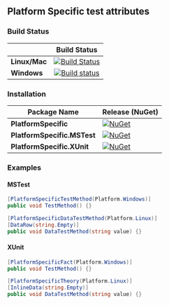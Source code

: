 ## Platform Specific test attributes

### Build Status

|               |                                                                   Build Status                                                                   |
| ------------- | :----------------------------------------------------------------------------------------------------------------------------------------------: |
| **Linux/Mac** | [![Build Status](https://travis-ci.org/SharpPTP/platform-specific.svg?branch=master)](https://travis-ci.org/SharpPTP/platform-specific)                          |
| **Windows**   | [![Build status](https://ci.appveyor.com/api/projects/status/qhb351ea1jih8yw8?svg=true)](https://ci.appveyor.com/project/petarpetrovt/platform-specific) |

### Installation

| Package Name  | Release (NuGet)                                                                                     |
| ------------- | --------------------------------------------------------------------------------------------------- |
| **PlatformSpecific** | [![NuGet](https://img.shields.io/nuget/v/PlatformSpecific.svg)](https://www.nuget.org/packages/PlatformSpecific/) |
| **PlatformSpecific.MSTest** | [![NuGet](https://img.shields.io/nuget/v/PlatformSpecific.MSTest.svg)](https://www.nuget.org/packages/PlatformSpecific.MSTest/) |
| **PlatformSpecific.XUnit** | [![NuGet](https://img.shields.io/nuget/v/PlatformSpecific.XUnit.svg)](https://www.nuget.org/packages/PlatformSpecific.XUnit/) |

### Examples

#### MSTest

```csharp
[PlatformSpecificTestMethod(Platform.Windows)]
public void TestMethod() {}

[PlatformSpecificDataTestMethod(Platform.Linux)]
[DataRow(string.Empty)]
public void DataTestMethod(string value) {}
```

#### XUnit

```csharp
[PlatformSpecificFact(Platform.Windows)]
public void TestMethod() {}

[PlatformSpecificTheory(Platform.Linux)]
[InlineData(string.Empty)]
public void DataTestMethod(string value) {}
```
